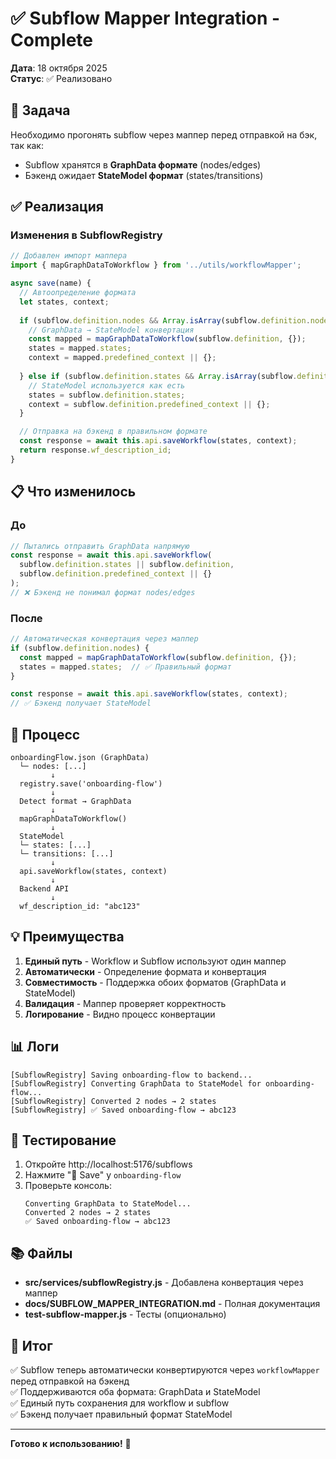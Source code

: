 # ✅ Subflow Mapper Integration - Complete

**Дата**: 18 октября 2025  
**Статус**: ✅ Реализовано

## 🎯 Задача

Необходимо прогонять subflow через маппер перед отправкой на бэк, так как:
- Subflow хранятся в **GraphData формате** (nodes/edges)
- Бэкенд ожидает **StateModel формат** (states/transitions)

## ✅ Реализация

### Изменения в SubflowRegistry

```javascript
// Добавлен импорт маппера
import { mapGraphDataToWorkflow } from '../utils/workflowMapper';

async save(name) {
  // Автоопределение формата
  let states, context;
  
  if (subflow.definition.nodes && Array.isArray(subflow.definition.nodes)) {
    // GraphData → StateModel конвертация
    const mapped = mapGraphDataToWorkflow(subflow.definition, {});
    states = mapped.states;
    context = mapped.predefined_context || {};
    
  } else if (subflow.definition.states && Array.isArray(subflow.definition.states)) {
    // StateModel используется как есть
    states = subflow.definition.states;
    context = subflow.definition.predefined_context || {};
  }

  // Отправка на бэкенд в правильном формате
  const response = await this.api.saveWorkflow(states, context);
  return response.wf_description_id;
}
```

## 📋 Что изменилось

### До

```javascript
// Пытались отправить GraphData напрямую
const response = await this.api.saveWorkflow(
  subflow.definition.states || subflow.definition,
  subflow.definition.predefined_context || {}
);
// ❌ Бэкенд не понимал формат nodes/edges
```

### После

```javascript
// Автоматическая конвертация через маппер
if (subflow.definition.nodes) {
  const mapped = mapGraphDataToWorkflow(subflow.definition, {});
  states = mapped.states;  // ✅ Правильный формат
}

const response = await this.api.saveWorkflow(states, context);
// ✅ Бэкенд получает StateModel
```

## 🔄 Процесс

```
onboardingFlow.json (GraphData)
  └─ nodes: [...]
         ↓
  registry.save('onboarding-flow')
         ↓
  Detect format → GraphData
         ↓
  mapGraphDataToWorkflow()
         ↓
  StateModel
  └─ states: [...]
  └─ transitions: [...]
         ↓
  api.saveWorkflow(states, context)
         ↓
  Backend API
         ↓
  wf_description_id: "abc123"
```

## 💡 Преимущества

1. **Единый путь** - Workflow и Subflow используют один маппер
2. **Автоматически** - Определение формата и конвертация
3. **Совместимость** - Поддержка обоих форматов (GraphData и StateModel)
4. **Валидация** - Маппер проверяет корректность
5. **Логирование** - Видно процесс конвертации

## 📊 Логи

```
[SubflowRegistry] Saving onboarding-flow to backend...
[SubflowRegistry] Converting GraphData to StateModel for onboarding-flow...
[SubflowRegistry] Converted 2 nodes → 2 states
[SubflowRegistry] ✅ Saved onboarding-flow → abc123
```

## 🧪 Тестирование

1. Откройте http://localhost:5176/subflows
2. Нажмите "💾 Save" у `onboarding-flow`
3. Проверьте консоль:
   ```
   Converting GraphData to StateModel...
   Converted 2 nodes → 2 states
   ✅ Saved onboarding-flow → abc123
   ```

## 📚 Файлы

- **src/services/subflowRegistry.js** - Добавлена конвертация через маппер
- **docs/SUBFLOW_MAPPER_INTEGRATION.md** - Полная документация
- **test-subflow-mapper.js** - Тесты (опционально)

## 🎯 Итог

✅ Subflow теперь автоматически конвертируются через `workflowMapper` перед отправкой на бэкенд  
✅ Поддерживаются оба формата: GraphData и StateModel  
✅ Единый путь сохранения для workflow и subflow  
✅ Бэкенд получает правильный формат StateModel  

---

**Готово к использованию!** 🚀
